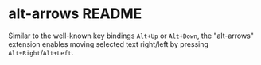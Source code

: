 # alt-arrows README

Similar to the well-known key bindings `Alt+Up` or `Alt+Down`, the "alt-arrows" extension enables moving selected text right/left by pressing `Alt+Right`/`Alt+Left`.
